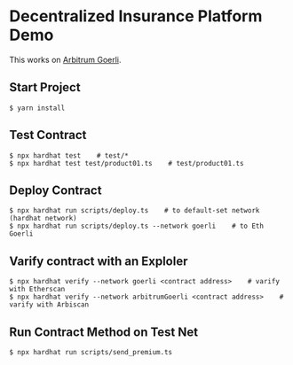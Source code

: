# Decentralized  Insurance Platform Demo

This works on [Arbitrum Goerli](https://www.alchemy.com/overviews/arbitrum-nitro-testnet).

## Start Project
```
$ yarn install
```

## Test Contract
```
$ npx hardhat test    # test/*
$ npx hardhat test test/product01.ts    # test/product01.ts
```

## Deploy Contract
```
$ npx hardhat run scripts/deploy.ts    # to default-set network (hardhat network)
$ npx hardhat run scripts/deploy.ts --network goerli    # to Eth Goerli
```

## Varify contract with an Exploler
```
$ npx hardhat verify --network goerli <contract address>    # varify with Etherscan
$ npx hardhat verify --network arbitrumGoerli <contract address>    # varify with Arbiscan
```

## Run Contract Method on Test Net
```
$ npx hardhat run scripts/send_premium.ts 
```